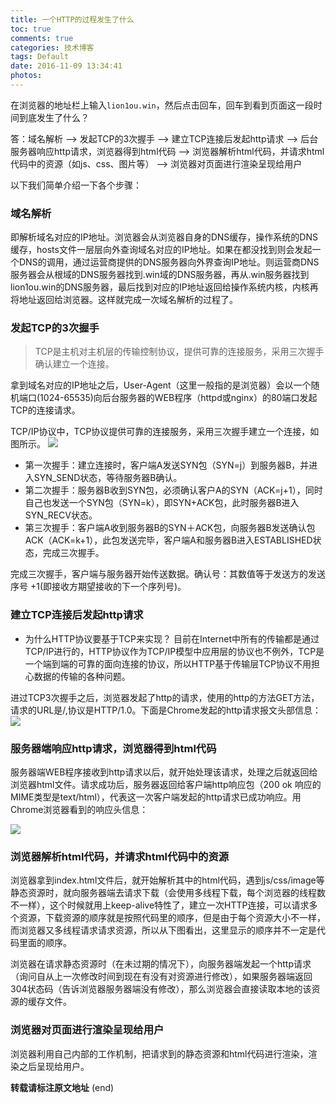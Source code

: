 ```yaml
---
title: 一个HTTP的过程发生了什么
toc: true
comments: true
categories: 技术博客
tags: Default
date: 2016-11-09 13:34:41
photos:
---
```

在浏览器的地址栏上输入`lion1ou.win`，然后点击回车，回车到看到页面这一段时间到底发生了什么？

答：域名解析 --> 发起TCP的3次握手 --> 建立TCP连接后发起http请求 --> 后台服务器响应http请求，浏览器得到html代码 --> 浏览器解析html代码，并请求html代码中的资源（如js、css、图片等） --> 浏览器对页面进行渲染呈现给用户
<!--more-->

以下我们简单介绍一下各个步骤：

### 域名解析

即解析域名对应的IP地址。浏览器会从浏览器自身的DNS缓存，操作系统的DNS缓存，hosts文件一层层向外查询域名对应的IP地址。如果在都没找到则会发起一个DNS的调用，通过运营商提供的DNS服务器向外界查询IP地址。则运营商DNS服务器会从根域的DNS服务器找到.win域的DNS服务器，再从.win服务器找到lion1ou.win的DNS服务器，最后找到对应的IP地址返回给操作系统内核，内核再将地址返回给浏览器。这样就完成一次域名解析的过程了。

### 发起TCP的3次握手
>TCP是主机对主机层的传输控制协议，提供可靠的连接服务，采用三次握手确认建立一个连接。

拿到域名对应的IP地址之后，User-Agent（这里一般指的是浏览器）会以一个随机端口(1024-65535)向后台服务器的WEB程序（httpd或nginx）的80端口发起TCP的连接请求。

TCP/IP协议中，TCP协议提供可靠的连接服务，采用三次握手建立一个连接，如图所示。
![](http://ww2.sinaimg.cn/large/65e4f1e6gw1f9nacook42j20cv07gdfw.jpg)

* 第一次握手：建立连接时，客户端A发送SYN包（SYN=j）到服务器B，并进入SYN_SEND状态，等待服务器B确认。
* 第二次握手：服务器B收到SYN包，必须确认客户A的SYN（ACK=j+1），同时自己也发送一个SYN包（SYN=k），即SYN+ACK包，此时服务器B进入SYN_RECV状态。
* 第三次握手：客户端A收到服务器B的SYN＋ACK包，向服务器B发送确认包ACK（ACK=k+1），此包发送完毕，客户端A和服务器B进入ESTABLISHED状态，完成三次握手。

完成三次握手，客户端与服务器开始传送数据。确认号：其数值等于发送方的发送序号 +1(即接收方期望接收的下一个序列号)。

### 建立TCP连接后发起http请求

* 为什么HTTP协议要基于TCP来实现？
目前在Internet中所有的传输都是通过TCP/IP进行的，HTTP协议作为TCP/IP模型中应用层的协议也不例外，TCP是一个端到端的可靠的面向连接的协议，所以HTTP基于传输层TCP协议不用担心数据的传输的各种问题。

进过TCP3次握手之后，浏览器发起了http的请求，使用的http的方法GET方法，请求的URL是/,协议是HTTP/1.0。下面是Chrome发起的http请求报文头部信息：
![](http://ww1.sinaimg.cn/large/65e4f1e6gw1f9ndscnlj4j20q605xabc.jpg)

### 服务器端响应http请求，浏览器得到html代码
服务器端WEB程序接收到http请求以后，就开始处理该请求，处理之后就返回给浏览器html文件。请求成功后，服务器返回给客户端http响应包（200 ok 响应的MIME类型是text/html），代表这一次客户端发起的http请求已成功响应。用Chrome浏览器看到的响应头信息：

![](http://ww2.sinaimg.cn/large/65e4f1e6gw1f9ndsuy06xj216a06ijsi.jpg)

###  浏览器解析html代码，并请求html代码中的资源

浏览器拿到index.html文件后，就开始解析其中的html代码，遇到js/css/image等静态资源时，就向服务器端去请求下载（会使用多线程下载，每个浏览器的线程数不一样），这个时候就用上keep-alive特性了，建立一次HTTP连接，可以请求多个资源，下载资源的顺序就是按照代码里的顺序，但是由于每个资源大小不一样，而浏览器又多线程请求请求资源，所以从下图看出，这里显示的顺序并不一定是代码里面的顺序。

浏览器在请求静态资源时（在未过期的情况下），向服务器端发起一个http请求（询问自从上一次修改时间到现在有没有对资源进行修改），如果服务器端返回304状态码（告诉浏览器服务器端没有修改），那么浏览器会直接读取本地的该资源的缓存文件。

### 浏览器对页面进行渲染呈现给用户

浏览器利用自己内部的工作机制，把请求到的静态资源和html代码进行渲染，渲染之后呈现给用户。



**转载请标注原文地址**     (end)                      
